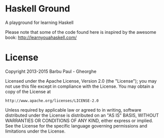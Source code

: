 Haskell Ground
==============
A playground for learning Haskell

Please note that some of the code found here is inspired by the awesome book:
http://learnyouahaskell.com/

License
=======
Copyright 2013-2015 Barbu Paul - Gheorghe

Licensed under the Apache License, Version 2.0 (the "License");
you may not use this file except in compliance with the License.
You may obtain a copy of the License at

    http://www.apache.org/licenses/LICENSE-2.0

Unless required by applicable law or agreed to in writing, software
distributed under the License is distributed on an "AS IS" BASIS,
WITHOUT WARRANTIES OR CONDITIONS OF ANY KIND, either express or implied.
See the License for the specific language governing permissions and
limitations under the License.
